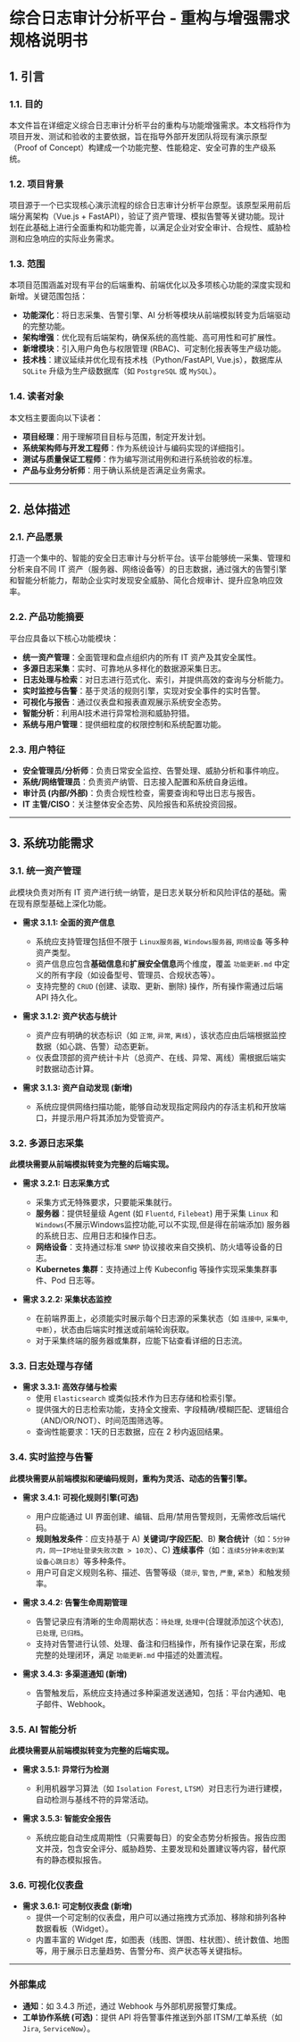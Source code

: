 # 综合日志审计分析平台 - 重构与增强需求规格说明书

## 1. 引言

### 1.1. 目的

本文件旨在详细定义综合日志审计分析平台的重构与功能增强需求。本文档将作为项目开发、测试和验收的主要依据，旨在指导外部开发团队将现有演示原型（Proof of Concept）构建成一个功能完整、性能稳定、安全可靠的生产级系统。

### 1.2. 项目背景

项目源于一个已实现核心演示流程的综合日志审计分析平台原型。该原型采用前后端分离架构（Vue.js + FastAPI），验证了资产管理、模拟告警等关键功能。现计划在此基础上进行全面重构和功能完善，以满足企业对安全审计、合规性、威胁检测和应急响应的实际业务需求。

### 1.3. 范围

本项目范围涵盖对现有平台的后端重构、前端优化以及多项核心功能的深度实现和新增。关键范围包括：

- **功能深化**：将日志采集、告警引擎、AI 分析等模块从前端模拟转变为后端驱动的完整功能。
- **架构增强**：优化现有后端架构，确保系统的高性能、高可用性和可扩展性。
- **新增模块**：引入用户角色与权限管理 (RBAC)、可定制化报表等生产级功能。
- **技术栈**：建议延续并优化现有技术栈（Python/FastAPI, Vue.js），数据库从 `SQLite` 升级为生产级数据库（如 `PostgreSQL` 或 `MySQL`）。

### 1.4. 读者对象

本文档主要面向以下读者：

- **项目经理**：用于理解项目目标与范围，制定开发计划。
- **系统架构师与开发工程师**：作为系统设计与编码实现的详细指引。
- **测试与质量保证工程师**：作为编写测试用例和进行系统验收的标准。
- **产品与业务分析师**：用于确认系统是否满足业务需求。

---

## 2. 总体描述

### 2.1. 产品愿景

打造一个集中的、智能的安全日志审计与分析平台。该平台能够统一采集、管理和分析来自不同 IT 资产（服务器、网络设备等）的日志数据，通过强大的告警引擎和智能分析能力，帮助企业实时发现安全威胁、简化合规审计、提升应急响应效率。

### 2.2. 产品功能摘要

平台应具备以下核心功能模块：

- **统一资产管理**：全面管理和盘点组织内的所有 IT 资产及其安全属性。
- **多源日志采集**：实时、可靠地从多样化的数据源采集日志。
- **日志处理与检索**：对日志进行范式化、索引，并提供高效的查询与分析能力。
- **实时监控与告警**：基于灵活的规则引擎，实现对安全事件的实时告警。
- **可视化与报告**：通过仪表盘和报表直观展示系统安全态势。
- **智能分析**：利用AI技术进行异常检测和威胁狩猎。
- **系统与用户管理**：提供细粒度的权限控制和系统配置功能。

### 2.3. 用户特征

- **安全管理员/分析师**：负责日常安全监控、告警处理、威胁分析和事件响应。
- **系统/网络管理员**：负责资产纳管、日志接入配置和系统自身运维。
- **审计员 (内部/外部)**：负责合规性检查，需要查询和导出日志与报告。
- **IT 主管/CISO**：关注整体安全态势、风险报告和系统投资回报。

---

## 3. 系统功能需求

### 3.1. 统一资产管理

此模块负责对所有 IT 资产进行统一纳管，是日志关联分析和风险评估的基础。需在现有原型基础上深化功能。

- **需求 3.1.1: 全面的资产信息**

  - 系统应支持管理包括但不限于 `Linux服务器`, `Windows服务器`, `网络设备` 等多种资产类型。
  - 资产信息应包含**基础信息**和**扩展安全信息**两个维度，覆盖 `功能更新.md` 中定义的所有字段（如设备型号、管理员、合规状态等）。
  - 支持完整的 `CRUD` (创建、读取、更新、删除) 操作，所有操作需通过后端 API 持久化。

- **需求 3.1.2: 资产状态与统计**

  - 资产应有明确的状态标识（如 `正常`, `异常`, `离线`），该状态应由后端根据监控数据（如心跳、告警）动态更新。
  - 仪表盘顶部的资产统计卡片（总资产、在线、异常、离线）需根据后端实时数据动态计算。

- **需求 3.1.3: 资产自动发现 (新增)**
  - 系统应提供网络扫描功能，能够自动发现指定网段内的存活主机和开放端口，并提示用户将其添加为受管资产。

### 3.2. 多源日志采集

**此模块需要从前端模拟转变为完整的后端实现。**

- **需求 3.2.1: 日志采集方式**

  - 采集方式无特殊要求，只要能采集就行。
  - **服务器**：提供轻量级 Agent (如 `Fluentd`, `Filebeat`) 用于采集 `Linux` 和 `Windows`(不展示Windows监控功能,可以不实现,但是得在前端添加) 服务器的系统日志、应用日志和操作日志。
  - **网络设备**：支持通过标准 `SNMP` 协议接收来自交换机、防火墙等设备的日志。
  - **Kubernetes 集群**：支持通过上传 Kubeconfig 等操作实现采集集群事件、Pod 日志等。

- **需求 3.2.2: 采集状态监控**
  - 在前端界面上，必须能实时展示每个日志源的采集状态（如 `连接中`, `采集中`, `中断`），状态由后端实时推送或前端轮询获取。
  - 对于采集终端的服务器或集群，应能下钻查看详细的日志流。

### 3.3. 日志处理与存储

- **需求 3.3.1: 高效存储与检索**
  - 使用 `Elasticsearch` 或类似技术作为日志存储和检索引擎。
  - 提供强大的日志检索功能，支持全文搜索、字段精确/模糊匹配、逻辑组合（AND/OR/NOT）、时间范围筛选等。
  - 查询性能要求：1天的日志数据，应在 2 秒内返回结果。

### 3.4. 实时监控与告警

**此模块需要从前端模拟和硬编码规则，重构为灵活、动态的告警引擎。**

- **需求 3.4.1: 可视化规则引擎(可选)**

  - 用户应能通过 UI 界面创建、编辑、启用/禁用告警规则，无需修改后端代码。
  - **规则触发条件**：应支持基于 A) **关键词/字段匹配**、B) **聚合统计**（如：`5分钟内，同一IP地址登录失败次数 > 10次`）、C) **连续事件**（如：`连续5分钟未收到某设备心跳日志`）等多种条件。
  - 用户可自定义规则名称、描述、告警等级（`提示`, `警告`, `严重`, `紧急`）和触发频率。

- **需求 3.4.2: 告警生命周期管理**

  - 告警记录应有清晰的生命周期状态：`待处理`, `处理中`(合理就添加这个状态), `已处理`, `已归档`。
  - 支持对告警进行认领、处理、备注和归档操作，所有操作记录在案，形成完整的处理闭环，满足 `功能更新.md` 中描述的处置流程。

- **需求 3.4.3: 多渠道通知 (新增)**

  - 告警触发后，系统应支持通过多种渠道发送通知，包括：平台内通知、电子邮件、Webhook。

### 3.5. AI 智能分析

**此模块需要从前端模拟转变为完整的后端实现。**

- **需求 3.5.1: 异常行为检测**

  - 利用机器学习算法（如 `Isolation Forest`, `LTSM`）对日志行为进行建模，自动检测与基线不符的异常活动。

- **需求 3.5.3: 智能安全报告**
  - 系统应能自动生成周期性（只需要每日）的安全态势分析报告。报告应图文并茂，包含安全评分、威胁趋势、主要发现和处置建议等内容，替代原有的静态模拟报告。

### 3.6. 可视化仪表盘

- **需求 3.6.1: 可定制仪表盘 (新增)**
  - 提供一个可定制的仪表盘，用户可以通过拖拽方式添加、移除和排列各种数据看板（Widget）。
  - 内置丰富的 Widget 库，如图表（线图、饼图、柱状图）、统计数值、地图等，用于展示日志量趋势、告警分布、资产状态等关键指标。

---

### 外部集成

- **通知**：如 3.4.3 所述，通过 Webhook 与外部机房报警灯集成。
- **工单协作系统 (可选)**：提供 API 将告警事件推送到外部 ITSM/工单系统（如 `Jira`, `ServiceNow`）。
